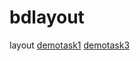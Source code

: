 # bdlayout
layout
[demotask1](https://wanghuixiago.github.io/bdlayout/task1.html)
[demotask3](https://wanghuixiago.github.io/bdlayout/task3.html)
